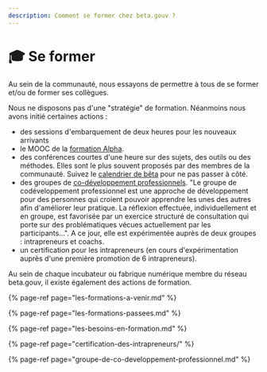 ```yaml
---
description: Comment se former chez beta.gouv ?
---
```


# 🎓 Se former

Au sein de la communauté, nous essayons de permettre à tous de se former et/ou de former ses collègues.

Nous ne disposons pas d'une "stratégie" de formation. Néanmoins nous avons initié certaines actions : 

* des sessions d'embarquement de deux heures pour les nouveaux arrivants
* le MOOC de la [formation Alpha](https://beta.gouv.fr/alpha/mooc/). 
* des conférences courtes d'une heure sur des sujets, des outils ou des méthodes. Elles sont le plus souvent proposés par des membres de la communauté. Suivez le [calendrier de bêta](https://calendar.google.com/calendar/embed?src=0ieonqap1r5jeal5ugeuhoovlg%40group.calendar.google.com&ctz=Europe%2FParis) pour ne pas passer à côté. 
* des groupes de [co-développement professionnels](https://www.afcodev.com/le-codeveloppement/le-codeveloppement.html). "Le groupe de codéveloppement professionnel est une approche de développement pour des personnes qui croient pouvoir apprendre les unes des autres afin d'améliorer leur pratique. La réflexion effectuée, individuellement et en groupe, est favorisée par un exercice structuré de consultation qui porte sur des problématiques vécues actuellement par les participants...". A ce jour, elle est expérimentée auprès de deux groupes : intrapreneurs et coachs.
* un certification pour les intrapreneurs \(en cours d'expérimentation auprès d'une première promotion de 6 intrapreneurs\).

Au sein de chaque incubateur ou fabrique numérique membre du réseau beta.gouv, il existe également des actions de formation.

{% page-ref page="les-formations-a-venir.md" %}

{% page-ref page="les-formations-passees.md" %}

{% page-ref page="les-besoins-en-formation.md" %}

{% page-ref page="certification-des-intrapreneurs/" %}

{% page-ref page="groupe-de-co-developpement-professionnel.md" %}



